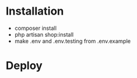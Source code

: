 # Installation
- composer install
- php artisan shop:install
- make .env and .env.testing from .env.example

# Deploy
